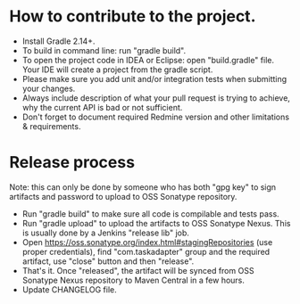 # How to contribute to the project.
* Install Gradle 2.14+.
* To build in command line: run "gradle build".
* To open the project code in IDEA or Eclipse: open "build.gradle" file. Your IDE will create a project from the gradle script.
* Please make sure you add unit and/or integration tests when submitting your changes.
* Always include description of what your pull request is trying to achieve, why the current API is bad or not sufficient.
* Don't forget to document required Redmine version and other limitations & requirements. 

# Release process
Note: this can only be done by someone who has both "gpg key" to sign artifacts and password to upload to OSS Sonatype repository.

* Run "gradle build" to make sure all code is compilable and tests pass.
* Run "gradle upload" to upload the artifacts to OSS Sonatype Nexus. This is usually done by a Jenkins "release lib" job.
* Open https://oss.sonatype.org/index.html#stagingRepositories (use proper credentials), find "com.taskadapter" group and the required artifact, use "close" button and then "release".
* That's it. Once "released", the artifact will be synced from OSS Sonatype Nexus repository to Maven Central in a few hours.
* Update CHANGELOG file.
